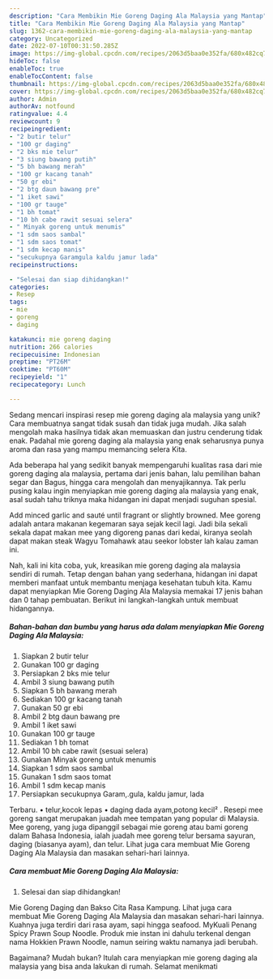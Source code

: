```yaml
---
description: "Cara Membikin Mie Goreng Daging Ala Malaysia yang Mantap"
title: "Cara Membikin Mie Goreng Daging Ala Malaysia yang Mantap"
slug: 1362-cara-membikin-mie-goreng-daging-ala-malaysia-yang-mantap
category: Uncategorized
date: 2022-07-10T00:31:50.285Z
image: https://img-global.cpcdn.com/recipes/2063d5baa0e352fa/680x482cq70/mie-goreng-daging-ala-malaysia-foto-resep-utama.jpg
hideToc: false
enableToc: true
enableTocContent: false
thumbnail: https://img-global.cpcdn.com/recipes/2063d5baa0e352fa/680x482cq70/mie-goreng-daging-ala-malaysia-foto-resep-utama.jpg
cover: https://img-global.cpcdn.com/recipes/2063d5baa0e352fa/680x482cq70/mie-goreng-daging-ala-malaysia-foto-resep-utama.jpg
author: Admin
authorAv: notfound
ratingvalue: 4.4
reviewcount: 9
recipeingredient:
- "2 butir telur"
- "100 gr daging"
- "2 bks mie telur"
- "3 siung bawang putih"
- "5 bh bawang merah"
- "100 gr kacang tanah"
- "50 gr ebi"
- "2 btg daun bawang pre"
- "1 iket sawi"
- "100 gr tauge"
- "1 bh tomat"
- "10 bh cabe rawit sesuai selera"
- " Minyak goreng untuk menumis"
- "1 sdm saos sambal"
- "1 sdm saos tomat"
- "1 sdm kecap manis"
- "secukupnya Garamgula kaldu jamur lada"
recipeinstructions:

- "Selesai dan siap dihidangkan!"
categories:
- Resep
tags:
- mie
- goreng
- daging

katakunci: mie goreng daging 
nutrition: 266 calories
recipecuisine: Indonesian
preptime: "PT26M"
cooktime: "PT60M"
recipeyield: "1"
recipecategory: Lunch

---
```





Sedang mencari inspirasi resep mie goreng daging ala malaysia yang unik? Cara membuatnya sangat tidak susah dan tidak juga mudah. Jika salah mengolah maka hasilnya tidak akan memuaskan dan justru cenderung tidak enak. Padahal mie goreng daging ala malaysia yang enak seharusnya punya aroma dan rasa yang mampu memancing selera Kita.





Ada beberapa hal yang sedikit banyak mempengaruhi kualitas rasa dari mie goreng daging ala malaysia, pertama dari jenis bahan, lalu pemilihan bahan segar dan Bagus, hingga cara mengolah dan menyajikannya. Tak perlu pusing kalau ingin menyiapkan mie goreng daging ala malaysia yang enak,      asal sudah tahu triknya maka hidangan ini dapat menjadi suguhan spesial.














Add minced garlic and sauté until fragrant or slightly browned. Mee goreng adalah antara makanan kegemaran saya sejak kecil lagi. Jadi bila sekali sekala dapat makan mee yang digoreng panas dari kedai, kiranya seolah dapat makan steak Wagyu Tomahawk atau seekor lobster lah kalau zaman ini.






Nah, kali ini kita coba, yuk, kreasikan mie goreng daging ala malaysia sendiri di rumah. Tetap dengan bahan yang sederhana, hidangan ini dapat memberi manfaat untuk membantu menjaga kesehatan tubuh kita. Kamu dapat menyiapkan Mie Goreng Daging Ala Malaysia memakai 17 jenis bahan dan 0 tahap pembuatan. Berikut ini langkah-langkah untuk membuat hidangannya.

<!--inarticleads1-->

##### Bahan-bahan dan bumbu yang harus ada dalam menyiapkan Mie Goreng Daging Ala Malaysia:

1. Siapkan 2 butir telur
1. Gunakan 100 gr daging
1. Persiapkan 2 bks mie telur
1. Ambil 3 siung bawang putih
1. Siapkan 5 bh bawang merah
1. Sediakan 100 gr kacang tanah
1. Gunakan 50 gr ebi
1. Ambil 2 btg daun bawang pre
1. Ambil 1 iket sawi
1. Gunakan 100 gr tauge
1. Sediakan 1 bh tomat
1. Ambil 10 bh cabe rawit (sesuai selera)
1. Gunakan  Minyak goreng untuk menumis
1. Siapkan 1 sdm saos sambal
1. Gunakan 1 sdm saos tomat
1. Ambil 1 sdm kecap manis
1. Persiapkan secukupnya Garam,.gula, kaldu jamur, lada


Terbaru. • telur,kocok lepas • daging dada ayam,potong kecil² . Resepi mee goreng sangat merupakan juadah mee tempatan yang popular di Malaysia. Mee goreng, yang juga dipanggil sebagai mie goreng atau bami goreng dalam Bahasa Indonesia, ialah juadah mee goreng telur bersama sayuran, daging (biasanya ayam), dan telur. Lihat juga cara membuat Mie Goreng Daging Ala Malaysia dan masakan sehari-hari lainnya. 

<!--inarticleads2-->

##### Cara membuat Mie Goreng Daging Ala Malaysia:


1. Selesai dan siap dihidangkan!

Mie Goreng Daging dan Bakso Cita Rasa Kampung. Lihat juga cara membuat Mie Goreng Daging Ala Malaysia dan masakan sehari-hari lainnya. Kuahnya juga terdiri dari rasa ayam, sapi hingga seafood. MyKuali Penang Spicy Prawn Soup Noodle. Produk mie instan ini dahulu terkenal dengan nama Hokkien Prawn Noodle, namun seiring waktu namanya jadi berubah. 

Bagaimana? Mudah bukan? Itulah cara menyiapkan mie goreng daging ala malaysia yang bisa anda lakukan di rumah. Selamat menikmati
